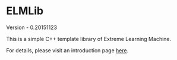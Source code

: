 # ELMLib
Version - 0.20151123

This is a simple C++ template library of Extreme Learning Machine.

For details, please visit an introduction page [here](http://shuojin.name/soft/ELMLib.html).
